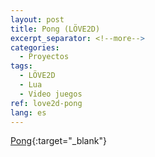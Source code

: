 ```yaml
---
layout: post
title: Pong (LÖVE2D)
excerpt_separator: <!--more-->
categories:
  - Proyectos
tags:
  - LÖVE2D
  - Lua
  - Video juegos
ref: love2d-pong
lang: es
---
```


[Pong](https://github.com/azarrias/love2d-pong){:target="_blank"}
